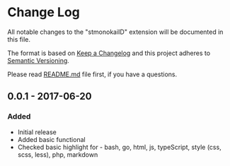 # Change Log
All notable changes to the "stmonokaiID" extension will be documented in this file.

The format is based on [Keep a Changelog](http://keepachangelog.com/en/1.0.0/)
and this project adheres to [Semantic Versioning](http://semver.org/spec/v2.0.0.html).

Please read [README.md](./README.md "Need to read") file first, if you have a questions.

## **0.0.1** - 2017-06-20
### Added
- Initial release
- Added basic functional
- Checked basic highlight for - bash, go, html, js, typeScript, style (css, scss, less), php, markdown